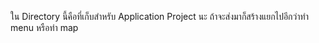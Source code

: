 ใน Directory นี้คือที่เก็บสำหรับ Application Project นะ ถ้าจะส่งมาก็สร้างแยกไปอีกว่าทำ menu หรือทำ map
